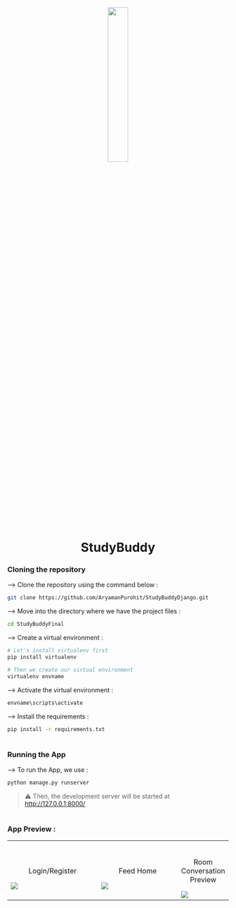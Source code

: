 <div align="center">
<img width="30%" src="https://user-images.githubusercontent.com/72341453/134747028-7e2d90cc-a92f-4f66-815e-54a0d50cca54.PNG">

# StudyBuddy
</div>

### Cloning the repository

--> Clone the repository using the command below :
```bash
git clone https://github.com/AryamanPurohit/StudyBuddyDjango.git

```

--> Move into the directory where we have the project files : 
```bash
cd StudyBuddyFinal

```

--> Create a virtual environment :
```bash
# Let's install virtualenv first
pip install virtualenv

# Then we create our virtual environment
virtualenv envname

```

--> Activate the virtual environment :
```bash
envname\scripts\activate

```

--> Install the requirements :
```bash
pip install -r requirements.txt

```

#

### Running the App

--> To run the App, we use :
```bash
python manage.py runserver

```

> ⚠ Then, the development server will be started at http://127.0.0.1:8000/

#

### App Preview :

<table width="100%"> 
<tr>
<td width="50%">      
&nbsp; 
<br>
<p align="center">
  Login/Register
</p>
<img src="https://github.com/user-attachments/assets/f8f20006-5764-4c4e-b3f9-d17dae1a9305">
</td> 
<td width="50%">
<br>
<p align="center">
  Feed Home
</p>
<img src="https://github.com/user-attachments/assets/f8f20006-5764-4c4e-b3f9-d17dae1a9305">
</td> 
<td width="50%">
<br>
<p align="center">
  Room Conversation Preview
</p>
<img src="https://user-images.githubusercontent.com/72341453/134747155-3ca5b55f-b064-4741-aeae-abe90bddf41e.PNG">  
</td>
</table>


